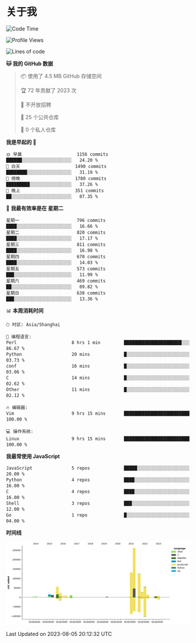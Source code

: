 # 关于我

<!--START_SECTION:waka-->
![Code Time](http://img.shields.io/badge/Code%20Time-793%20hrs%2041%20mins-blue)

![Profile Views](http://img.shields.io/badge/%E4%B8%AA%E4%BA%BA%E8%B5%84%E6%96%99%E8%A7%82%E7%9C%8B%E6%AC%A1%E6%95%B0-15-blue)

![Lines of code](https://img.shields.io/badge/%E4%BB%8E%E3%80%8CHello%20World%E3%80%8D%E8%B5%B7%E6%88%91%E5%B7%B2%E7%BB%8F%E5%86%99%E4%BA%86-760.8%20thousand%20%E8%A1%8C%E4%BB%A3%E7%A0%81-blue)

**🐱 我的 GitHub 数据** 

> 📦  使用了 4.5 MB GitHub 存储空间 
 > 
> 🏆 72 年贡献了 2023 次
 > 
> 🚫 不开放招聘
 > 
> 📜 25 个公共仓库 
 > 
> 🔑 0 个私人仓库 
 > 
**我是早起的 🐤** 

```text
🌞 早晨                     1156 commits        ██████░░░░░░░░░░░░░░░░░░░   24.20 % 
🌆 白天                     1490 commits        ████████░░░░░░░░░░░░░░░░░   31.19 % 
🌃 傍晚                     1780 commits        █████████░░░░░░░░░░░░░░░░   37.26 % 
🌙 晚上                     351 commits         ██░░░░░░░░░░░░░░░░░░░░░░░   07.35 % 
```
📅 **我最有效率是在 星期二** 

```text
星期一                      796 commits         ████░░░░░░░░░░░░░░░░░░░░░   16.66 % 
星期二                      820 commits         ████░░░░░░░░░░░░░░░░░░░░░   17.17 % 
星期三                      811 commits         ████░░░░░░░░░░░░░░░░░░░░░   16.98 % 
星期四                      670 commits         ████░░░░░░░░░░░░░░░░░░░░░   14.03 % 
星期五                      573 commits         ███░░░░░░░░░░░░░░░░░░░░░░   11.99 % 
星期六                      469 commits         ██░░░░░░░░░░░░░░░░░░░░░░░   09.82 % 
星期日                      638 commits         ███░░░░░░░░░░░░░░░░░░░░░░   13.36 % 
```


📊 **本周消耗时间** 

```text
🕑︎ 时区: Asia/Shanghai

💬 编程语言: 
Perl                     8 hrs 1 min         ██████████████████████░░░   86.67 % 
Python                   20 mins             █░░░░░░░░░░░░░░░░░░░░░░░░   03.73 % 
conf                     16 mins             █░░░░░░░░░░░░░░░░░░░░░░░░   03.06 % 
C                        14 mins             █░░░░░░░░░░░░░░░░░░░░░░░░   02.62 % 
Other                    11 mins             █░░░░░░░░░░░░░░░░░░░░░░░░   02.12 % 

🔥 编辑器: 
Vim                      9 hrs 15 mins       █████████████████████████   100.00 % 

💻 操作系统: 
Linux                    9 hrs 15 mins       █████████████████████████   100.00 % 
```

**我最常使用 JavaScript** 

```text
JavaScript               5 repos             █████░░░░░░░░░░░░░░░░░░░░   20.00 % 
Python                   4 repos             ████░░░░░░░░░░░░░░░░░░░░░   16.00 % 
C                        4 repos             ████░░░░░░░░░░░░░░░░░░░░░   16.00 % 
Shell                    3 repos             ███░░░░░░░░░░░░░░░░░░░░░░   12.00 % 
Go                       1 repo              █░░░░░░░░░░░░░░░░░░░░░░░░   04.00 % 
```



**时间线**

![Lines of Code chart](https://raw.githubusercontent.com/Arondight/Arondight/master/assets/bar_graph.png)


 Last Updated on 2023-08-05 20:12:32 UTC
<!--END_SECTION:waka-->
